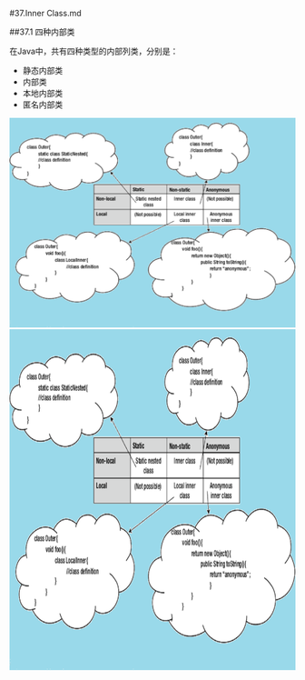 #37.Inner Class.md

##37.1 四种内部类

在Java中，共有四种类型的内部列类，分别是：
  * 静态内部类
  * 内部类
  * 本地内部类
  * 匿名内部类

![Inner Class](images/inner-class.png)
<img src="images/inner-class.png" title="Inner Class" width=900 height=600 />
